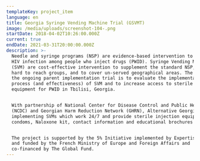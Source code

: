 ```yaml
---
templateKey: project_item
language: en
title: Georgia Syringe Vending Machine Trial (GSVMT)
image: /media/uploads/screenshot-104-.png
startDate: 2018-04-02T10:26:00.000Z
current: true
endDate: 2021-03-31T20:00:00.000Z
description: >-
  Needle and syringe programs (NSP) are evidence-based intervention to prevent
  HIV infection among people who inject drugs (PWID). Syringe Vending Machines
  (SVM) are cost-effective intervention to supplement the standard NSP, to reach
  hard to reach groups, and to cover un-served geographical areas. The aim of
  the ongoing parent implementation trial is to evaluate the implementation
  process (and effectiveness) of SVM and to increase access to sterile injection
  equipment for PWID in Tbilisi, Georgia.


  With partnership of National Center for Disease Control and Public Health
  (NCDC) and Georgian Harm Reduction Network (GHRN), Alternative Georgia is
  implementing SVMs which work 24/7 and provide sterile injection equipment,
  condoms, Naloxone kit, contact information and educational brochures for PWID.


  The project is supported by the 5% Initiative implemented by Expertise France
  and funded by the French Ministry of Europe and Foreign Affairs and
  co-financed by The Global Fund.
---
```



